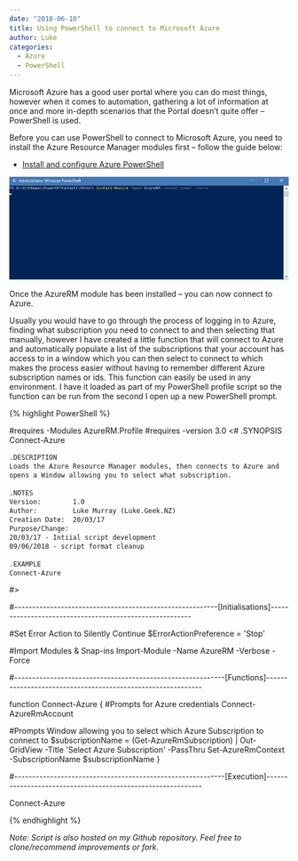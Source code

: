 ```yaml
---
date: "2018-06-10"
title: Using PowerShell to connect to Microsoft Azure
author: Luke
categories:
  - Azure
  - PowerShell
---
```


Microsoft Azure has a good user portal where you can do most things, however
when it comes to automation, gathering a lot of information at once and more
in-depth scenarios that the Portal doesn’t quite offer – PowerShell is used.

Before you can use PowerShell to connect to Microsoft Azure, you need to install
the Azure Resource Manager modules first – follow the guide below:

-   [Install and configure Azure
    PowerShell](https://docs.microsoft.com/en-us/powershell/azure/install-azurerm-ps)

![Disable SMB1](/images/posts/InstallAzureRMModule.gif)

Once the AzureRM module has been installed – you can now connect to Azure.

Usually you would have to go through the process of logging in to Azure, finding
what subscription you need to connect to and then selecting that manually,
however I have created a little function that will connect to Azure and
automatically populate a list of the subscriptions that your account has access
to in a window which you can then select to connect to which makes the process
easier without having to remember different Azure subscription names or ids.
This function can easily be used in any environment. I have it loaded as part of
my PowerShell profile script so the function can be run from the second I open
up a new PowerShell prompt.

{% highlight PowerShell %}

#requires -Modules AzureRM.Profile
#requires -version 3.0
<#
    .SYNOPSIS
    Connect-Azure

    .DESCRIPTION
    Loads the Azure Resource Manager modules, then connects to Azure and opens a Window allowing you to select what subscription.

    .NOTES
    Version:        1.0
    Author:         Luke Murray (Luke.Geek.NZ)
    Creation Date:  20/03/17
    Purpose/Change: 
    20/03/17 - Intiial script development
    09/06/2018 - script format cleanup

    .EXAMPLE
    Connect-Azure
  
#>

#---------------------------------------------------------[Initialisations]--------------------------------------------------------

#Set Error Action to Silently Continue
$ErrorActionPreference = 'Stop'

#Import Modules & Snap-ins
Import-Module -Name AzureRM -Verbose -Force

#-----------------------------------------------------------[Functions]------------------------------------------------------------

function Connect-Azure
{
  #Prompts for Azure credentials
  Connect-AzureRmAccount
  
  #Prompts Window allowing you to select which  Azure Subscription to connect to
  $subscriptionName = (Get-AzureRmSubscription) | Out-GridView -Title 'Select Azure Subscription' -PassThru
  Set-AzureRmContext -SubscriptionName $subscriptionName
}

#-----------------------------------------------------------[Execution]------------------------------------------------------------

Connect-Azure


{% endhighlight %}

*Note: Script is also hosted on my Github repository. Feel free to
clone/recommend improvements or fork.*
